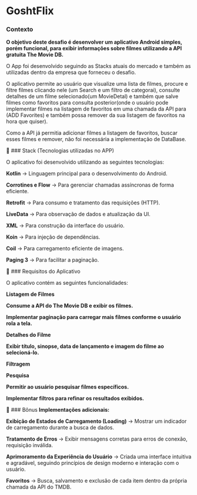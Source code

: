 # GoshtFlix

### Contexto

**O objetivo deste desafio é desenvolver um aplicativo Android simples, porém funcional, para exibir informações sobre filmes utilizando a API gratuita The Movie DB.**

O App foi desenvolvido seguindo as Stacks atuais do mercado e também as utilizadas dentro da empresa que forneceu o desafio.

O aplicativo permite ao usuário que visualize uma lista de filmes, procure e filtre filmes clicando nele (um Search e um filtro de categorai), consulte detalhes de um filme selecionado(um MovieDetal) e também que salve filmes como favoritos para consulta posterior(onde o usuário pode implementar filmes na listagem de favoritos em uma chamada da API para (ADD Favorites) e também possa remover da sua listagem de favoritos na hora que quiser).

Como a API já permitia adicionar filmes a listagem de favoritos, buscar esses filmes e remover, não foi necessária a implementação de DataBase.

🔧 ### Stack (Tecnologias utilizadas no APP)

O aplicativo foi desenvolvido utilizando as seguintes tecnologias:

**Kotlin** → Linguagem principal para o desenvolvimento do Android.

**Corrotines e Flow** → Para gerenciar chamadas assíncronas de forma eficiente.

**Retrofit** → Para consumo e tratamento das requisições (HTTP).

**LiveData** → Para observação de dados e atualização da UI.

**XML** → Para construção da interface do usuário.

**Koin** → Para injeção de dependências.

**Coil** → Para carregamento eficiente de imagens.

**Paging 3** → Para facilitar a paginação.

🎯 ### Requisitos do Aplicativo

O aplicativo contém as seguintes funcionalidades:

**Listagem de Filmes**

**Consume a API do The Movie DB e exibir os filmes.**

**Implementar paginação para carregar mais filmes conforme o usuário rola a tela.**

**Detalhes do Filme**

**Exibir título, sinopse, data de lançamento e imagem do filme ao selecioná-lo.**

**Filtragem**

**Pesquisa**

**Permitir ao usuário pesquisar filmes específicos.**

**Implementar filtros para refinar os resultados exibidos.**

🎫 ### Bônus
**Implementações adicionais:**

**Exibição de Estados de Carregamento (Loading)** → Mostrar um indicador de carregamento durante a busca de dados.

**Tratamento de Erros** → Exibir mensagens corretas para erros de conexão, requisição inválida.

**Aprimoramento da Experiência do Usuário** → Criada uma interface intuitiva e agradável, seguindo princípios de design moderno e interação com o usuário.

**Favoritos** → Busca, salvamento e exclusão de cada item dentro da própria chamada da API do TMDB.

